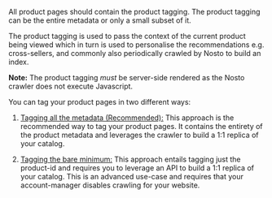 All product pages should contain the product tagging. The product tagging can be the entire metadata or only a small subset of it.

The product tagging is used to pass the context of the current product being viewed which in turn is used to personalise the recommendations e.g. cross-sellers, and commonly also periodically crawled by Nosto to build an index.

**Note:** The product tagging _must_ be server-side rendered as the Nosto crawler does not execute Javascript.

You can tag your product pages in two different ways:

1. [Tagging all the metadata (Recommended):](Basic:-Default-Product-Tagging.md) This approach is the recommended way to tag your product pages. It contains the entirety of the product metadata and leverages the crawler to build a 1:1 replica of your catalog.

2. [Tagging the bare minimum:](Basic:-Minimum-Product-Tagging.md) This approach entails tagging just the product-id and requires you to leverage an API to build a 1:1 replica of your catalog. This is an advanced use-case and requires that your account-manager disables crawling for your website.